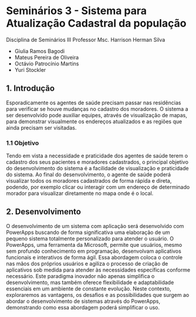 # Seminários 3 - Sistema para Atualização Cadastral da população

Disciplina de Seminários III
Professor Msc. Harrison Herman Silva

- Giulia Ramos Bagodi
- Mateus Pereira de Oliveira
- Octávio Patrocínio Martins
- Yuri Stockler


## 1. Introdução
  Esporadicamente os agentes de saúde precisam passar nas residências para verificar se houve mudanças no cadastro dos moradores. O sistema a ser desenvolvido pode auxiliar equipes, através de visualização de mapas, para demonstrar visualmente os endereços atualizados e as regiões que ainda precisam ser visitadas.

### 1.1 Objetivo
  Tendo em vista a necessidade e praticidade dos agentes de saúde terem o cadastro dos seus pacientes e moradores cadastrados, o principal objetivo do desenvolvimento do sistema é a facilidade de visualização e praticidade do sistema.
  Ao final do desenvolvimento, o agente de saúde poderá visualizar todos os moradores cadastrados de forma rápida e direta, podendo, por exemplo clicar ou interagir com um endereço de determinado morador para visualizar diretamente no mapa onde é o local.

  ## 2. Desenvolvimento
  
O desenvolvimento de um sistema com aplicação será desenvolvido com PowerApps buscando de forma significativa uma elaboração de um pequeno sistema totalmente personalizado para atender o usuário. O PowerApps, uma ferramenta da Microsoft, permite que usuários, mesmo sem profundo conhecimento em programação, desenvolvam aplicativos funcionais e interativos de forma ágil. Essa abordagem coloca o controle nas mãos dos próprios usuários e agiliza o processo de criação de aplicativos sob medida para atender às necessidades específicas conforme necessário. Este paradigma inovador não apenas simplifica o desenvolvimento, mas também oferece flexibilidade e adaptabilidade essenciais em um ambiente de constante evolução. Neste contexto, exploraremos as vantagens, os desafios e as possibilidades que surgem ao abordar o desenvolvimento de sistemas através do PowerApps, demonstrando como essa abordagem poderá simplificar o uso.
